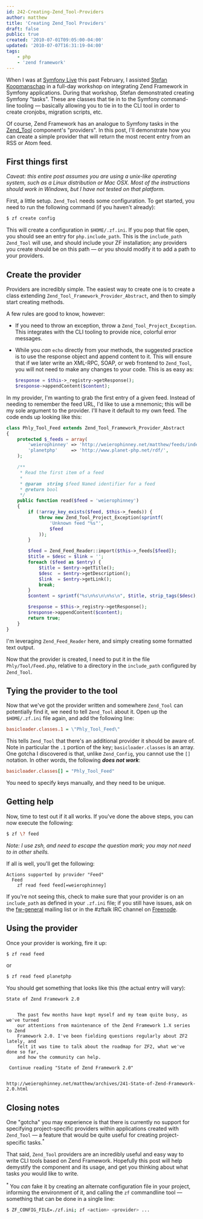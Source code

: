```yaml
---
id: 242-Creating-Zend_Tool-Providers
author: matthew
title: 'Creating Zend_Tool Providers'
draft: false
public: true
created: '2010-07-01T09:05:00-04:00'
updated: '2010-07-07T16:31:19-04:00'
tags:
    - php
    - 'zend framework'
---
```

When I was at [Symfony Live](http://www.symfony-live.com/) this past February, I
assisted [Stefan Koopmanschap](http://www.leftontheweb.com/) in a full-day
workshop on integrating Zend Framework in Symfony applications. During that
workshop, Stefan demonstrated creating Symfony "tasks". These are classes that
tie in to the Symfony command-line tooling — basically allowing you to tie in
to the CLI tool in order to create cronjobs, migration scripts, etc.

Of course, Zend Framework has an analogue to Symfony tasks in the
[Zend_Tool](http://framework.zend.com/manual/en/zend.tool.html) component's
"providers". In this post, I'll demonstrate how you can create a simple provider
that will return the most recent entry from an RSS or Atom feed.

<!--- EXTENDED -->

First things first
------------------

*Caveat: this entire post assumes you are using a unix-like operating system,
such as a Linux distribution or Mac OSX. Most of the instructions should work in
Windows, but I have not tested on that platform.*

First, a little setup. `Zend_Tool` needs some configuration. To get started, you
need to run the following command (if you haven't already):

```bash
$ zf create config
```

This will create a configuration in `$HOME/.zf.ini`. If you pop that file open,
you should see an entry for `php.include_path`. This is the `include_path`
`Zend_Tool` will use, and should include your ZF installation; any providers you
create should be on this path — or you should modify it to add a path to your
providers.

Create the provider
-------------------

Providers are incredibly simple. The easiest way to create one is to create a
class extending `Zend_Tool_Framework_Provider_Abstract`, and then to simply
start creating methods.

A few rules are good to know, however:

- If you need to throw an exception, throw a `Zend_Tool_Project_Exception`. This
  integrates with the CLI tooling to provide nice, colorful error messages.
- While you *can* `echo` directly from your methods, the suggested practice is
  to use the response object and append content to it. This will ensure that if
  we later write an XML-RPC, SOAP, or web frontend to `Zend_Tool`, you will not
  need to make any changes to your code. This is as easy as:

  ```php
  $response = $this->_registry->getResponse();
  $response->appendContent($content);
  ```

In my provider, I'm wanting to grab the first entry of a given feed. Instead of
needing to remember the feed URL, I'd like to use a mnemonic; this will be my
sole argument to the provider. I'll have it default to my own feed. The code
ends up looking like this:

```php
class Phly_Tool_Feed extends Zend_Tool_Framework_Provider_Abstract
{
    protected $_feeds = array(
        'weierophinney' => 'http://weierophinney.net/matthew/feeds/index.rss1',
        'planetphp'     => 'http://www.planet-php.net/rdf/',
    );

    /**
     * Read the first item of a feed
     * 
     * @param  string $feed Named identifier for a feed
     * @return bool
     */
    public function read($feed = 'weierophinney')
    {
        if (!array_key_exists($feed, $this->_feeds)) {
            throw new Zend_Tool_Project_Exception(sprintf(
                'Unknown feed "%s"', 
                $feed
            ));
        }

        $feed = Zend_Feed_Reader::import($this->_feeds[$feed]);
        $title = $desc = $link = '';
        foreach ($feed as $entry) {
            $title = $entry->getTitle();
            $desc  = $entry->getDescription();
            $link  = $entry->getLink();
            break;
        }
        $content = sprintf("%s\n%s\n\n%s\n", $title, strip_tags($desc), $link);

        $response = $this->_registry->getResponse();
        $response->appendContent($content);
        return true;
    }
}
```

I'm leveraging `Zend_Feed_Reader` here, and simply creating some formatted text
output.

Now that the provider is created, I need to put it in the file
`Phly/Tool/Feed.php`, relative to a directory in the `include_path` configured
by `Zend_Tool`.

Tying the provider to the tool
------------------------------

Now that we've got the provider written and somewhere `Zend_Tool` can
potentially find it, we need to tell `Zend_Tool` about it. Open up the
`$HOME/.zf.ini` file again, and add the following line:

```ini
basicloader.classes.1 = \"Phly_Tool_Feed\"
```

This tells `Zend_Tool` that there's an additional provider it should be aware
of. Note in particular the `.1` portion of the key; `basicloader.classes` is an
array. One gotcha I discovered is that, unlike `Zend_Config`, you cannot use the
`[]` notation. In other words, the following ***does not work***:

```ini
basicloader.classes[] = "Phly_Tool_Feed"
```

You need to specify keys manually, and they need to be unique.

Getting help
------------

Now, time to test out if it all works. If you've done the above steps, you can
now execute the following:

```bash
$ zf \? feed
```

*Note: I use zsh, and need to escape the question mark; you may not need to in
other shells.*

If all is well, you'll get the following:

```
Actions supported by provider "Feed"
  Feed
    zf read feed feed[=weierophinney]
```

If you're not seeing this, check to make sure that your provider is on an
`include_path` as defined in your `.zf.ini` file; if you still have issues, ask
on the [fw-general](http://zend-framework-community.634137.n4.nabble.com/Zend-Framework-f634138.html)
mailing list or in the \#zftalk IRC channel on [Freenode](http://freenode.net/).

Using the provider
------------------

Once your provider is working, fire it up:

```bash
$ zf read feed
```

or

```bash
$ zf read feed planetphp
```

You should get something that looks like this (the actual entry will vary):

```
State of Zend Framework 2.0

    
    The past few months have kept myself and my team quite busy, as we've turned
    our attentions from maintenance of the Zend Framework 1.X series to Zend
    Framework 2.0. I've been fielding questions regularly about ZF2 lately, and
    felt it was time to talk about the roadmap for ZF2, what we've done so far,
    and how the community can help.

 Continue reading "State of Zend Framework 2.0"
    

http://weierophinney.net/matthew/archives/241-State-of-Zend-Framework-2.0.html
```

Closing notes
-------------

One "gotcha" you may experience is that there is currently no support for
specifying project-specific providers within applications created with
`Zend_Tool` — a feature that would be quite useful for creating project-specific
tasks.<sup>\*</sup>

That said, `Zend_Tool` providers are an incredibly useful and easy way to write
CLI tools based on Zend Framework. Hopefully this post will help demystify the
component and its usage, and get you thinking about what tasks *you* would like
to write.

<sup>\*</sup> You *can* fake it by creating an alternate configuration file in
your project, informing the environment of it, and calling the `zf` commandline
tool — something that can be done in a single line:

```bash
$ ZF_CONFIG_FILE=./zf.ini; zf <action> <provider> ...
```
